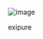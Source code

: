 ![image](https://github.com/user-attachments/assets/87aeec4b-d271-495f-81fc-ecf51653ff70)


exipure
